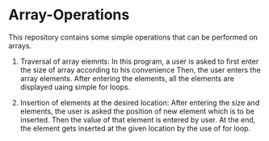 # Array-Operations
This repository contains some simple operations that can be performed on arrays.

1. Traversal of array elemnts:
   In this program, a user is asked to first enter the size of array according to his convenience
   Then, the user enters the array elements.
   After entering the elements, all the elements are displayed uaing simple for loops.
   
3. Insertion of elements at the desired location:
   After entering the size and elements, the user is asked the position of new element which is to be inserted.
   Then the value of that element is entered by user.
   At the end, the element gets inserted at the given location by the use of for loop.
